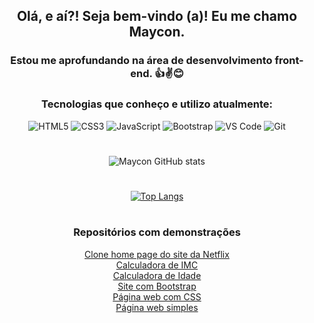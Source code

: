 <div align="center">
  
  ## Olá, e aí?! Seja bem-vindo (a)! Eu me chamo Maycon.
  
  <!--### Estou estudando e me aprofundando na área de programação. 👍✌😊-->
  
  ### Estou me aprofundando na área de desenvolvimento front-end. 👍✌😊
  
  ### Tecnologias que conheço e utilizo atualmente:
  
  <div>
    <img src="https://img.shields.io/badge/HTML5-E34F26?style=for-the-badge&logo=html5&logoColor=white" alt="HTML5">
    <img src="https://img.shields.io/badge/CSS3-1572B6?style=for-the-badge&logo=css3&logoColor=white" alt="CSS3">
    <img src="https://img.shields.io/badge/JavaScript-F7DF1E?style=for-the-badge&logo=javascript&logoColor=black" alt="JavaScript">
    <img src="https://img.shields.io/badge/Bootstrap-563D7C?style=for-the-badge&logo=bootstrap&logoColor=white" alt="Bootstrap">
    <img src="https://img.shields.io/badge/Visual_Studio_Code-0078D4?style=for-the-badge&logo=visual%20studio%20code&logoColor=white" alt="VS Code">
    <img src="https://img.shields.io/badge/GIT-E44C30?style=for-the-badge&logo=git&logoColor=white" alt="Git">
</div>
  
  #
  
  ![Maycon GitHub stats](https://github-readme-stats.vercel.app/api?username=mayconfra&show_icons=true&theme=gruvbox)
  
  #
  
  [![Top Langs](https://github-readme-stats.vercel.app/api/top-langs/?username=mayconfra&layout=compact)](https://github.com/anuraghazra/github-readme-stats)
  
  #
  
  ### Repositórios com demonstrações
  
  <a href="https://github.com/mayconfra/clone-home-page-site-netflix">Clone home page do site da Netflix</a><br>
  <a href="https://github.com/mayconfra/calculadora-de-imc">Calculadora de IMC</a><br>
  <a href="https://github.com/mayconfra/calculadora-de-idade">Calculadora de Idade</a><br>
  <a href="https://github.com/mayconfra/site-com-Bootstrap">Site com Bootstrap</a><br>
  <a href="https://github.com/mayconfra/pagina-web-com-CSS">Página web com CSS</a><br>
  <a href="https://github.com/mayconfra/pagina-web-simples">Página web simples</a>
</div>


